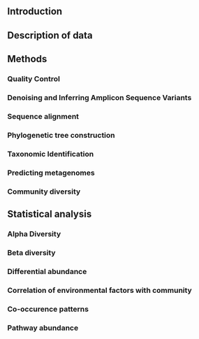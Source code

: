 ##  Introduction

## Description of data

## Methods

### Quality Control

### Denoising and Inferring Amplicon Sequence Variants

### Sequence alignment

### Phylogenetic tree construction

### Taxonomic Identification

### Predicting metagenomes

### Community diversity

## Statistical analysis

### Alpha Diversity 

### Beta diversity

### Differential abundance

### Correlation of environmental factors with community

### Co-occurence patterns

### Pathway abundance
